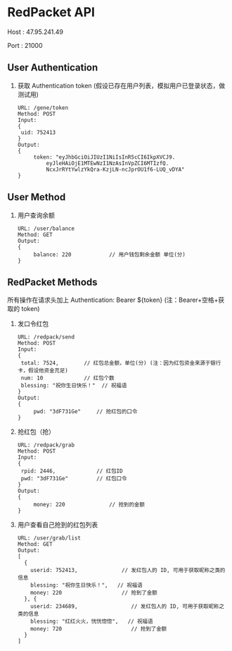 # RedPacket API

Host : 47.95.241.49

Port : 21000

## User Authentication 

1. 获取 Authentication token (假设已存在用户列表，模拟用户已登录状态，做测试用)

   ```
   URL: /gene/token
   Method: POST
   Input: 
   {
   	uid: 752413
   }
   Output:
   {
    	token: "eyJhbGciOiJIUzI1NiIsInR5cCI6IkpXVCJ9.
    		eyJleHAiOjE1MTEwNzI1NzAsInVpZCI6MTIzfQ.
    		NcxJrRYtYwlzYkQra-KzjLN-ncJprOU1f6-LUQ_vDYA"
   }
   ```

## User Method

1. 用户查询余额

   ```
   URL: /user/balance
   Method: GET
   Output:
   {
    	balance: 220			// 用户钱包剩余金额 单位(分)
   }
   ```


## RedPacket Methods

所有操作在请求头加上 Authentication: Bearer ${token} (注：Bearer+空格+获取的 token)

1. 发口令红包 

   ```
   URL: /redpack/send
   Method: POST
   Input: 
   {
   	total: 7524,		// 红包总金额，单位(分) (注：因为红包资金来源于银行卡，假设他资金充足)
   	num: 10				// 红包个数
   	blessing: "祝你生日快乐！"  // 祝福语
   }
   Output:
   {
    	pwd: "3dF731Ge"		// 抢红包的口令
   }
   ```

2. 抢红包（抢）

   ```
   URL: /redpack/grab
   Method: POST
   Input: 
   {
   	rpid: 2446,				// 红包ID
   	pwd: "3dF731Ge"			// 红包口令
   }
   Output:
   {
    	money: 220				// 抢到的金额
   }
   ```

3. 用户查看自己抢到的红包列表

   ```
   URL: /user/grab/list
   Method: GET
   Output:
   [
     {
       userid: 752413,				// 发红包人的 ID, 可用于获取昵称之类的信息
       blessing: "祝你生日快乐！",   // 祝福语	
       money: 220				    // 抢到了金额
     }, {
       userid: 234689,				   // 发红包人的 ID, 可用于获取昵称之类的信息
       blessing: "红红火火，恍恍惚惚",   // 祝福语	
       money: 720				       // 抢到了金额
     }
   ]
   ```

   ​


​

